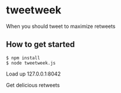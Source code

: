 # tweetweek #

When you should tweet to maximize retweets

## How to get started ## 

    $ npm install
    $ node tweetweek.js 

Load up 127.0.0.1:8042 

Get delicious retweets
